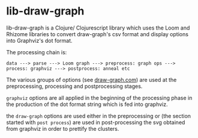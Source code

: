 # lib-draw-graph

lib-draw-graph is a Clojure/ Clojurescript library which uses the Loom and Rhizome libraries to convert draw-graph's csv format and display options into Graphviz's dot format.

The processing chain is:

    data ---> parse ---> Loom graph ---> preprocess: graph ops ---> process: graphviz ---> postprocess: anneal etc
    
The various groups of options (see [draw-graph.com](https://draw-graph.com)) are used at the preprocessing, processing and postprocessing stages.

`graphviz` options are all applied in the beginning of the processing phase in the production of the dot format string which is fed into graphviz.

the `draw-graph` options are used either in the preprocessing or (the section started with `post process`) are used in post-processing the svg obtained from graphviz in order to prettify the clusters.
